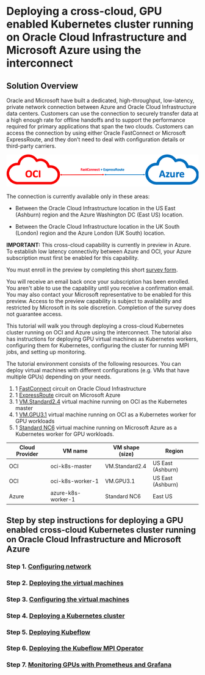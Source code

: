 # Deploying a cross-cloud, GPU enabled Kubernetes cluster running on Oracle Cloud Infrastructure and Microsoft Azure using the interconnect

## Solution Overview

Oracle and Microsoft have built a dedicated, high-throughput, low-latency, private network connection between Azure and Oracle Cloud Infrastructure data centers. Customers can use the connection to securely transfer data at a high enough rate for offline handoffs and to support the performance required for primary applications that span the two clouds. Customers can access the connection by using either Oracle FastConnect or Microsoft ExpressRoute, and they don’t need to deal with configuration details or third-party carriers.

![](./images/oci-azure-interconnect.png)

The connection is currently available only in these areas:

- Between the Oracle Cloud Infrastructure location in the US East (Ashburn) region and the Azure Washington DC (East US) location.

- Between the Oracle Cloud Infrastructure location in the UK South (London) region and the Azure London (UK South) location.

**IMPORTANT:** This cross-cloud capability is currently in preview in Azure. To establish low latency connectivity between Azure and OCI, your Azure subscription must first be enabled for this capability.

You must enroll in the preview by completing this short [survey form](https://forms.office.com/Pages/ResponsePage.aspx?id=v4j5cvGGr0GRqy180BHbRyzVVsi364tClw522rL9tkpUMVFGVVFWRlhMNUlRQTVWSTEzT0dXMlRUTyQlQCN0PWcu).

You will receive an email back once your subscription has been enrolled. You aren't able to use the capability until you receive a confirmation email. You may also contact your Microsoft representative to be enabled for this preview. Access to the preview capability is subject to availability and restricted by Microsoft in its sole discretion. Completion of the survey does not guarantee access. 

This tutorial will walk you through deploying a cross-cloud Kubernetes cluster running on OCI and Azure using the interconnect. The tutorial also has instructions for deploying GPU virtual machines as Kubernetes workers, configuring them for Kubernetes, configuring the cluster for running MPI jobs, and setting up monitoring.

The tutorial environment consists of the following resources. You can deploy virtual machines with different configurations (e.g. VMs that have multiple GPUs) depending on your needs.

1. 1 [FastConnect](https://cloud.oracle.com/en_US/fastconnect) circuit on Oracle Cloud Infrastructure
2. 1 [ExpressRoute](https://azure.microsoft.com/en-us/services/expressroute/) circuit on Microsoft Azure
3. 1 [VM.Standard2.4](https://docs.cloud.oracle.com/iaas/Content/Compute/References/computeshapes.htm#virtualmachines) virtual machine running on OCI as the Kubernetes master
4. 1 [VM.GPU3.1](https://docs.cloud.oracle.com/iaas/Content/Compute/References/computeshapes.htm#virtualmachines) virtual machine running on OCI as a Kubernetes worker for GPU workloads
5. 1 [Standard NC6](https://docs.microsoft.com/en-us/azure/virtual-machines/windows/sizes-gpu#nc-series) virtual machine running on Microsoft Azure as a Kubernetes worker for GPU workloads.

| Cloud Provider | VM name            | VM shape (size) | Region            |
| -------------- | ------------------ | --------------- | ----------------- |
| OCI            | oci-k8s-master     | VM.Standard2.4  | US East (Ashburn) |
| OCI            | oci-k8s-worker-1   | VM.GPU3.1       | US East (Ashburn) |
| Azure          | azure-k8s-worker-1 | Standard NC6    | East US           |


## Step by step instructions for deploying a GPU enabled cross-cloud Kubernetes cluster running on Oracle Cloud Infrastructure and Microsoft Azure

### Step 1. [Configuring network](./docs/network-setup.md)
### Step 2. [Deploying the virtual machines](./docs/vm-deployment.md)
### Step 3. [Configuring the virtual machines](./docs/vm-setup.md)
### Step 4. [Deploying a Kubernetes cluster](./docs/kubernetes-setup.md)
### Step 5. [Deploying Kubeflow](./docs/kubeflow-setup.md)
### Step 6. [Deploying the Kubeflow MPI Operator](./docs/mpi-setup.md)
### Step 7. [Monitoring GPUs with Prometheus and Grafana](./docs/monitoring-setup.md)